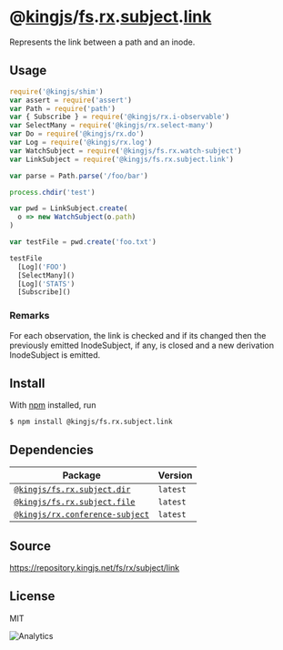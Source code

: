 # @[kingjs][@kingjs]/[fs][ns0].[rx][ns1].[subject][ns2].[link][ns3]
Represents the link between a path and an inode.
## Usage
```js
require('@kingjs/shim')
var assert = require('assert')
var Path = require('path')
var { Subscribe } = require('@kingjs/rx.i-observable')
var SelectMany = require('@kingjs/rx.select-many')
var Do = require('@kingjs/rx.do')
var Log = require('@kingjs/rx.log')
var WatchSubject = require('@kingjs/fs.rx.watch-subject')
var LinkSubject = require('@kingjs/fs.rx.subject.link')

var parse = Path.parse('/foo/bar')

process.chdir('test')

var pwd = LinkSubject.create(
  o => new WatchSubject(o.path)
)

var testFile = pwd.create('foo.txt')

testFile
  [Log]('FOO')
  [SelectMany]()
  [Log]('STATS')
  [Subscribe]()
```




### Remarks
For each observation, the link is checked and if its  changed then the previously emitted InodeSubject, if any, is closed and a new derivation InodeSubject is emitted.

## Install
With [npm](https://npmjs.org/) installed, run
```
$ npm install @kingjs/fs.rx.subject.link
```
## Dependencies
|Package|Version|
|---|---|
|[`@kingjs/fs.rx.subject.dir`](https://www.npmjs.com/package/@kingjs/fs.rx.subject.dir)|`latest`|
|[`@kingjs/fs.rx.subject.file`](https://www.npmjs.com/package/@kingjs/fs.rx.subject.file)|`latest`|
|[`@kingjs/rx.conference-subject`](https://www.npmjs.com/package/@kingjs/rx.conference-subject)|`latest`|
## Source
https://repository.kingjs.net/fs/rx/subject/link
## License
MIT

![Analytics](https://analytics.kingjs.net/fs/rx/subject/link)

[@kingjs]: https://www.npmjs.com/package/kingjs
[ns0]: https://www.npmjs.com/package/@kingjs/fs
[ns1]: https://www.npmjs.com/package/@kingjs/fs.rx
[ns2]: https://www.npmjs.com/package/@kingjs/fs.rx.subject
[ns3]: https://www.npmjs.com/package/@kingjs/fs.rx.subject.link
